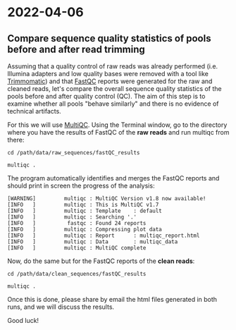 # 2022-04-06

## Compare sequence quality statistics of pools before and after read trimming

Assuming that a quality control of raw reads was already performed (i.e. Illumina adapters and low quality bases were removed with a tool like [Trimmomatic](http://www.usadellab.org/cms/?page=trimmomatic)) and that [FastQC](https://www.bioinformatics.babraham.ac.uk/projects/fastqc/) reports were generated for the raw and cleaned reads, let's compare the overall sequence quality statistics of the pools before and after quality control (QC). The aim of this step is to examine whether all pools "behave similarly" and there is no evidence of technical artifacts.

For this we will use [MultiQC](https://multiqc.info). Using the Terminal window, go to the directory where you have the results of FastQC of the **raw reads** and run multiqc from there:
```
cd /path/data/raw_sequences/fastQC_results

multiqc .
```
The program automatically identifies and merges the FastQC reports and should print in screen the progress of the analysis:
```
[WARNING]         multiqc : MultiQC Version v1.8 now available!
[INFO   ]         multiqc : This is MultiQC v1.7
[INFO   ]         multiqc : Template    : default
[INFO   ]         multiqc : Searching '.'
[INFO   ]          fastqc : Found 24 reports
[INFO   ]         multiqc : Compressing plot data
[INFO   ]         multiqc : Report      : multiqc_report.html
[INFO   ]         multiqc : Data        : multiqc_data
[INFO   ]         multiqc : MultiQC complete
```
Now, do the same but for the FastQC reports of the **clean reads**:
```
cd /path/data/clean_sequences/fastQC_results

multiqc .
```
Once this is done, please share by email the html files generated in both runs, and we will discuss the results.

Good luck!
